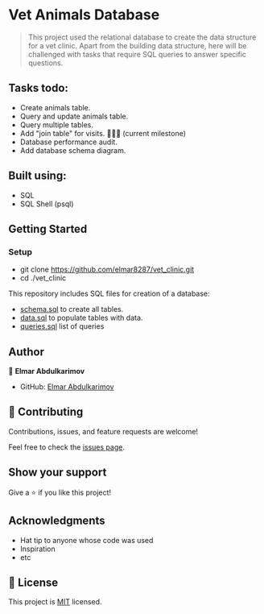 # Vet Animals Database

> This project used the relational database to create the data structure for a vet clinic. Apart from the building data structure, here will be challenged with tasks that require SQL queries to answer specific questions.

## Tasks todo:

- Create animals table. 
- Query and update animals table.  ​
- Query multiple tables. 
- Add "join table" for visits. 🚩​🚩​🚩 (current milestone)
- Database performance audit.
- Add database schema diagram.

## Built using:

- SQL
- SQL Shell (psql)

## Getting Started

### Setup
- git clone https://github.com/elmar8287/vet_clinic.git
- cd ./vet_clinic

This repository includes SQL files for creation of a database:

- [schema.sql](./schema.sql) to create all tables.
- [data.sql](./data.sql) to populate tables with data.
- [queries.sql](./queries.sql) list of queries
## Author

👤 **Elmar Abdulkarimov**

- GitHub: [Elmar Abdulkarimov](https://github.com/elmar8287)

## 🤝 Contributing

Contributions, issues, and feature requests are welcome!

Feel free to check the [issues page](../../issues/).

## Show your support

Give a ⭐️ if you like this project!

## Acknowledgments

- Hat tip to anyone whose code was used
- Inspiration
- etc

## 📝 License

This project is [MIT](./MIT.md) licensed.
